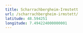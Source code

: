 ```yaml
---
title: Scharrachbergheim-Irmstett
url: /scharrachbergheim-irmstett/
latitude: 48.594251
longitude: 7.494224000000001
---
```

